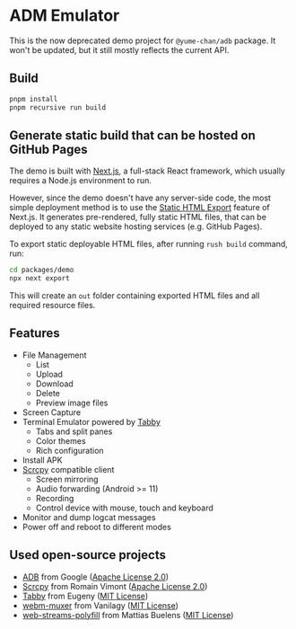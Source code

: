 # ADM Emulator

This is the now deprecated demo project for `@yume-chan/adb` package. It won't be updated, but it still mostly reflects the current API.

## Build

```sh
pnpm install
pnpm recursive run build
```

## Generate static build that can be hosted on GitHub Pages

The demo is built with [Next.js](https://nextjs.org/), a full-stack React framework, which usually requires a Node.js environment to run.

However, since the demo doesn't have any server-side code, the most simple deployment method is to use the [Static HTML Export](https://nextjs.org/docs/advanced-features/static-html-export) feature of Next.js. It generates pre-rendered, fully static HTML files, that can be deployed to any static website hosting services (e.g. GitHub Pages).

To export static deployable HTML files, after running `rush build` command, run:

```sh
cd packages/demo
npx next export
```

This will create an `out` folder containing exported HTML files and all required resource files.

## Features

-   File Management
    -   List
    -   Upload
    -   Download
    -   Delete
    -   Preview image files
-   Screen Capture
-   Terminal Emulator powered by [Tabby](https://github.com/Eugeny/tabby)
    -   Tabs and split panes
    -   Color themes
    -   Rich configuration
-   Install APK
-   [Scrcpy](https://github.com/Genymobile/scrcpy) compatible client
    -   Screen mirroring
    -   Audio forwarding (Android >= 11)
    -   Recording
    -   Control device with mouse, touch and keyboard
-   Monitor and dump logcat messages
-   Power off and reboot to different modes

## Used open-source projects

-   [ADB](https://android.googlesource.com/platform/packages/modules/adb) from Google ([Apache License 2.0](./adb.NOTICE))
-   [Scrcpy](https://github.com/Genymobile/scrcpy) from Romain Vimont ([Apache License 2.0](https://github.com/Genymobile/scrcpy/blob/master/LICENSE))
-   [Tabby](https://github.com/Eugeny/tabby) from Eugeny ([MIT License](https://github.com/Eugeny/tabby/blob/master/LICENSE))
-   [webm-muxer](https://github.com/Vanilagy/webm-muxer) from Vanilagy ([MIT License](https://github.com/Vanilagy/webm-muxer/blob/main/LICENSE))
-   [web-streams-polyfill](https://github.com/MattiasBuelens/web-streams-polyfill) from Mattias Buelens ([MIT License](https://github.com/MattiasBuelens/web-streams-polyfill/blob/master/LICENSE))
